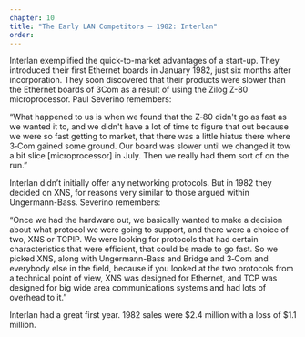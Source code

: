 ```yaml
---
chapter: 10
title: "The Early LAN Competitors – 1982: Interlan"
order: 
---
```


Interlan exemplified the quick-to-market advantages of a start-up. They introduced their first Ethernet boards in January 1982, just six months after incorporation. They soon discovered that their products were slower than the Ethernet boards of 3Com as a result of using the Zilog Z-80 microprocessor. Paul Severino remembers:

“What happened to us is when we found that the Z‑80 didn't go as fast as we wanted it to, and we didn't have a lot of time to figure that out because we were so fast getting to market, that there was a little hiatus there where 3‑Com gained some ground. Our board was slower until we changed it tow a bit slice [microprocessor] in July. Then we really had them sort of on the run.”

Interlan didn’t initially offer any networking protocols. But in 1982 they decided on XNS, for reasons very similar to those argued within Ungermann-Bass. Severino remembers:

“Once we had the hardware out, we basically wanted to make a decision about what protocol we were going to support, and there were a choice of two, XNS or TCPIP. We were looking for protocols that had certain characteristics that were efficient, that could be made to go fast. So we picked XNS, along with Ungermann-Bass and Bridge and 3‑Com and everybody else in the field, because if you looked at the two protocols from a technical point of view, XNS was designed for Ethernet, and TCP was designed for big wide area communications systems and had lots of overhead to it.”

Interlan had a great first year. 1982 sales were $2.4 million with a loss of $1.1 million.

